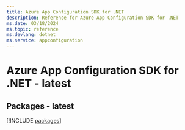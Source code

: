 ```yaml
---
title: Azure App Configuration SDK for .NET
description: Reference for Azure App Configuration SDK for .NET
ms.date: 03/18/2024
ms.topic: reference
ms.devlang: dotnet
ms.service: appconfiguration
---
```

# Azure App Configuration SDK for .NET - latest
## Packages - latest
[!INCLUDE [packages](app-configuration-index.md)]
